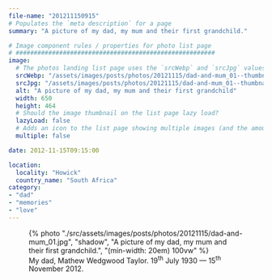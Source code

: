 ```yaml
---
file-name: "201211150915"
# Populates the `meta description` for a page
summary: "A picture of my dad, my mum and their first grandchild."

# Image component rules / properties for photo list page
# #######################################################
image:
  # The photos landing list page uses the `srcWebp` and `srcJpg` values
  srcWebp: "/assets/images/posts/photos/20121115/dad-and-mum_01--thumbnail.webp"
  srcJpg: "/assets/images/posts/photos/20121115/dad-and-mum_01--thumbnail.jpg"
  alt: "A picture of my dad, my mum and their first grandchild"
  width: 650
  height: 464
  # Should the image thumbnail on the list page lazy load?
  lazyLoad: false
  # Adds an icon to the list page showing multiple images (and the amount) available to view on the post page
  multiple: false

date: 2012-11-15T09:15:00

location:
  locality: "Howick"
  country_name: "South Africa"
category:
- "dad"
- "memories"
- "love"
---
```


<figure class="flow">
{% photo "./src/assets/images/posts/photos/20121115/dad-and-mum_01.jpg", "shadow", "A picture of my dad, my mum and their first grandchild.", "(min-width: 20em) 100vw" %}
<figcaption>My dad, Mathew Wedgwood Taylor. 19<sup>th</sup> July 1930 &mdash; 15<sup>th</sup> November 2012.</figcaption>
</figure>
